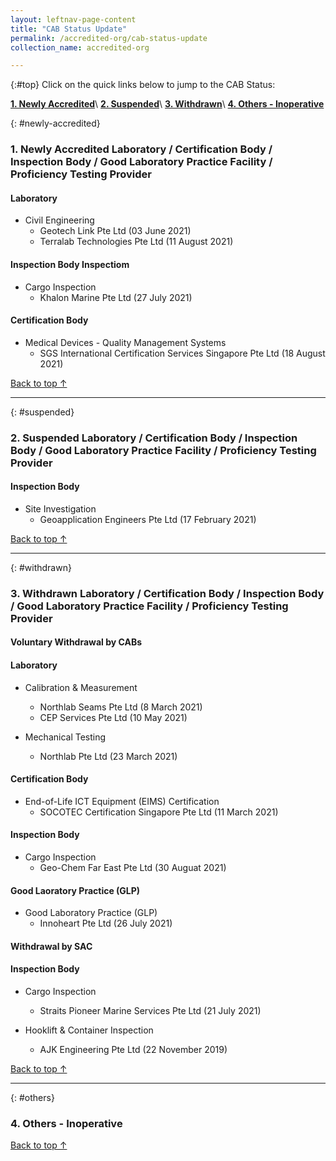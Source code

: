 ```yaml
---
layout: leftnav-page-content
title: "CAB Status Update"
permalink: /accredited-org/cab-status-update
collection_name: accredited-org

---
```


{:#top}
Click on the quick links below to jump to the CAB Status:

**[1. Newly Accredited](#newly-accredited)**\\
**[2. Suspended](#suspended)**\\
**[3. Withdrawn](#withdrawn)**\\
**[4. Others - Inoperative](#others)**

{: #newly-accredited}
### 1. Newly Accredited Laboratory / Certification Body / Inspection Body / Good Laboratory Practice Facility / Proficiency Testing Provider 
   

#### Laboratory

* Civil Engineering 
  * Geotech Link Pte Ltd (03 June 2021)
  * Terralab Technologies Pte Ltd (11 August 2021)


#### Inspection Body Inspectiom

* Cargo Inspection
  * Khalon Marine Pte Ltd (27 July 2021)


#### Certification Body

* Medical Devices - Quality Management Systems
  * SGS International Certification Services Singapore Pte Ltd (18 August 2021)

     

[Back to top ↑](#top)

---

{: #suspended}
### 2. Suspended Laboratory /  Certification Body / Inspection Body / Good Laboratory Practice Facility / Proficiency Testing Provider


#### Inspection Body

* Site Investigation
  * Geoapplication Engineers Pte Ltd (17 February 2021)
 

[Back to top ↑](#top)

---

{: #withdrawn}
### 3. Withdrawn Laboratory / Certification Body / Inspection Body / Good Laboratory Practice Facility / Proficiency Testing Provider


#### **Voluntary Withdrawal by CABs**

#### Laboratory

* Calibration & Measurement
  * Northlab Seams Pte Ltd (8 March 2021)
  * CEP Services Pte Ltd (10 May 2021)
  
* Mechanical Testing
  * Northlab Pte Ltd (23 March 2021)
    

#### Certification Body

* End-of-Life ICT Equipment (EIMS) Certification
  * SOCOTEC Certification Singapore Pte Ltd (11 March 2021)


#### Inspection Body

* Cargo Inspection
  * Geo-Chem Far East Pte Ltd (30 Auguat 2021)


#### Good Laoratory Practice (GLP)

* Good Laboratory Practice (GLP)
  * Innoheart Pte Ltd (26 July 2021)

  
#### **Withdrawal by SAC**

#### Inspection Body

* Cargo Inspection
  * Straits Pioneer Marine Services Pte Ltd (21 July 2021)

* Hooklift & Container Inspection
  * AJK Engineering Pte Ltd (22 November 2019)


  

[Back to top ↑](#top)

---

{: #others}
### 4. Others - Inoperative
 
[Back to top ↑](#top)
